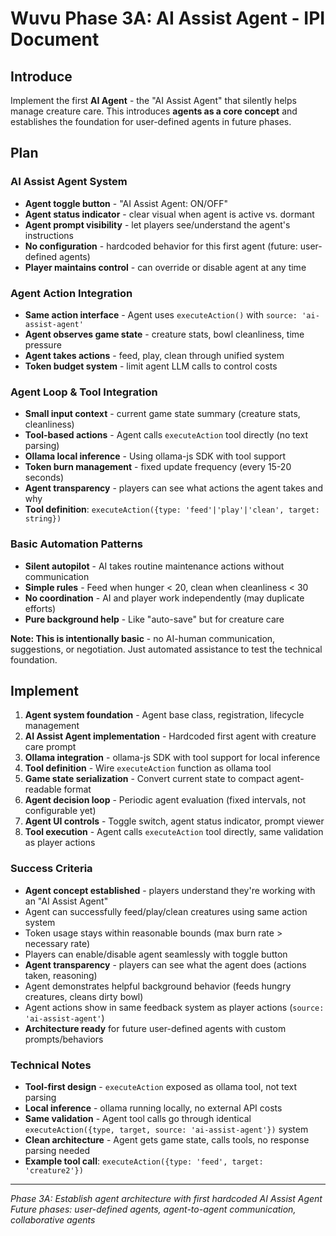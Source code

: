 # Wuvu Phase 3A: AI Assist Agent - IPI Document

## Introduce
Implement the first **AI Agent** - the "AI Assist Agent" that silently helps manage creature care. This introduces **agents as a core concept** and establishes the foundation for user-defined agents in future phases.

## Plan

### AI Assist Agent System
- **Agent toggle button** - "AI Assist Agent: ON/OFF" 
- **Agent status indicator** - clear visual when agent is active vs. dormant
- **Agent prompt visibility** - let players see/understand the agent's instructions
- **No configuration** - hardcoded behavior for this first agent (future: user-defined agents)
- **Player maintains control** - can override or disable agent at any time

### Agent Action Integration  
- **Same action interface** - Agent uses `executeAction()` with `source: 'ai-assist-agent'`
- **Agent observes game state** - creature stats, bowl cleanliness, time pressure
- **Agent takes actions** - feed, play, clean through unified system
- **Token budget system** - limit agent LLM calls to control costs

### Agent Loop & Tool Integration
- **Small input context** - current game state summary (creature stats, cleanliness)
- **Tool-based actions** - Agent calls `executeAction` tool directly (no text parsing)
- **Ollama local inference** - Using ollama-js SDK with tool support
- **Token burn management** - fixed update frequency (every 15-20 seconds)
- **Agent transparency** - players can see what actions the agent takes and why
- **Tool definition**: `executeAction({type: 'feed'|'play'|'clean', target: string})`

### Basic Automation Patterns
- **Silent autopilot** - AI takes routine maintenance actions without communication
- **Simple rules** - Feed when hunger < 20, clean when cleanliness < 30
- **No coordination** - AI and player work independently (may duplicate efforts)
- **Pure background help** - Like "auto-save" but for creature care

**Note: This is intentionally basic** - no AI-human communication, suggestions, or negotiation. Just automated assistance to test the technical foundation.

## Implement
1. **Agent system foundation** - Agent base class, registration, lifecycle management
2. **AI Assist Agent implementation** - Hardcoded first agent with creature care prompt
3. **Ollama integration** - ollama-js SDK with tool support for local inference
4. **Tool definition** - Wire `executeAction` function as ollama tool
5. **Game state serialization** - Convert current state to compact agent-readable format
6. **Agent decision loop** - Periodic agent evaluation (fixed intervals, not configurable yet)
7. **Agent UI controls** - Toggle switch, agent status indicator, prompt viewer
8. **Tool execution** - Agent calls `executeAction` tool directly, same validation as player actions

### Success Criteria
- **Agent concept established** - players understand they're working with an "AI Assist Agent"
- Agent can successfully feed/play/clean creatures using same action system  
- Token usage stays within reasonable bounds (max burn rate > necessary rate)
- Players can enable/disable agent seamlessly with toggle button
- **Agent transparency** - players can see what the agent does (actions taken, reasoning)
- Agent demonstrates helpful background behavior (feeds hungry creatures, cleans dirty bowl)
- Agent actions show in same feedback system as player actions (`source: 'ai-assist-agent'`)
- **Architecture ready** for future user-defined agents with custom prompts/behaviors

### Technical Notes
- **Tool-first design** - `executeAction` exposed as ollama tool, not text parsing
- **Local inference** - ollama running locally, no external API costs
- **Same validation** - Agent tool calls go through identical `executeAction({type, target, source: 'ai-assist-agent'})` system
- **Clean architecture** - Agent gets game state, calls tools, no response parsing needed
- **Example tool call**: `executeAction({type: 'feed', target: 'creature2'})`

---
*Phase 3A: Establish agent architecture with first hardcoded AI Assist Agent*
*Future phases: user-defined agents, agent-to-agent communication, collaborative agents*